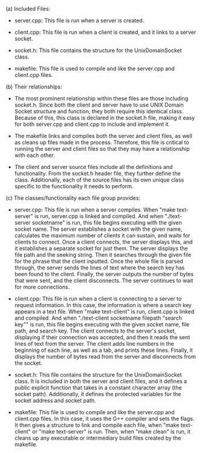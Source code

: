 (a) Included Files:
  - server.cpp: This file is run when a server is created.

  - client.cpp: This file is run when a client is created, and it links to a server socket.

  - socket.h: This file contains the structure for the UnixDomainSocket class.

  - makefile: This file is used to compile and like the server.cpp and client.cpp files.

(b) Their relationships:
  - The most prominent relationship within these files are those including socket.h. Since both the client and server have to use UNIX Domain Socket structure and function, they both require this identical class. Because of this, this class is declared in the socket.h file, making it easy for both server.cpp and client.cpp to include and implement it.

  - The makefile links and compiles both the server and client files, as well as cleans up files made in the process. Therefore, this file is critical to running the server and client files so that they may have a relationship with each other.

  - The client and server source files include all the definitions and functionality. From the socket.h header file, they further define the class. Additionally, each of the source files has its own unique class specific to the functionality it needs to perform.

(c) The classes/functionality each file group provides:
  - server.cpp: This file is run when a server compiles. When "make text-server" is run, server.cpp is linked and compiled. And when "./text-server socketname" is run, this file begins executing with the given socket name. The server establishes a socket with the given name, calculates the maximum number of clients it can sustain, and waits for clients to connect. Once a client connects, the server displays this, and it establishes a separate socket for just them. The server displays the file path and the seeking string. Then it searches through the given file for the phrase that the client inputted. Once the whole file is parsed through, the server sends the lines of text where the search key has been found to the client. Finally, the server outputs the number of bytes that were sent, and the client disconnects. The server continues to wait for more connections.

  - client.cpp: This file is run when a client is connecting to a server to request information. In this case, the information is where a search key appears in a text file. When "make text-client" is run, client.cpp is linked and compiled. And when "./text-client socketname filepath "search key"" is run, this file begins executing with the given socket name, file path, and search key. The client connects to the server's socket, displaying if their connection was accepted, and then it reads the sent lines of text from the server. The client adds line numbers in the beginning of each line, as well as a tab, and prints these lines. Finally, it displays the number of bytes read from the server and disconnects from the socket.

  - socket.h: This file contains the structure for the UnixDomainSocket class. It is included in both the server and client files, and it defines a public explicit function that takes in a constant character array (the socket path). Additionally, it defines the protected variables for the socket address and socket path.

  - makefile: This file is used to compile and like the server.cpp and client.cpp files. In this case, it uses the G++ compiler and sets the flags. It then gives a structure to link and compile each file, when "make text-client" or "make text-server" is run. Then, when "make clean" is run, it cleans up any executable or intermediary build files created by the makefile.
